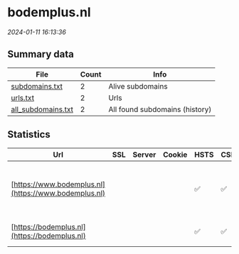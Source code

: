 # bodemplus.nl
*2024-01-11 16:13:36*
## Summary data


| File       | Count | Info |
|------------|-------|------|
|[subdomains.txt](/data/bodemplus.nl/subdomains.txt)|2|Alive subdomains|
|[urls.txt](/data/bodemplus.nl/urls.txt)|2|Urls|
|[all_subdomains.txt](/data/bodemplus.nl/all_subdomains.txt)|2|All found subdomains (history)|


## Statistics


| Url | SSL | Server | Cookie | HSTS | CSP | XFO | XXP | RP | Tech |Title |
|------------|-------|------|------|------|------|------|------|------|------|------|
|[https://www.bodemplus.nl](https://www.bodemplus.nl)| || |:white_check_mark: | :white_check_mark:| :white_check_mark: | :white_check_mark: | :white_check_mark: |Google Tag Manager HSTS Microsoft ASP.NET:-|home - Bodem+|
|[https://bodemplus.nl](https://bodemplus.nl)| || |:white_check_mark: | :white_check_mark:| :white_check_mark: | :white_check_mark: | :white_check_mark: |HSTS Microsoft ASP.NET:-|Object moved|